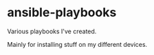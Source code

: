 # ansible-playbooks
Various playbooks I've created. 

Mainly for installing stuff on my different devices.
